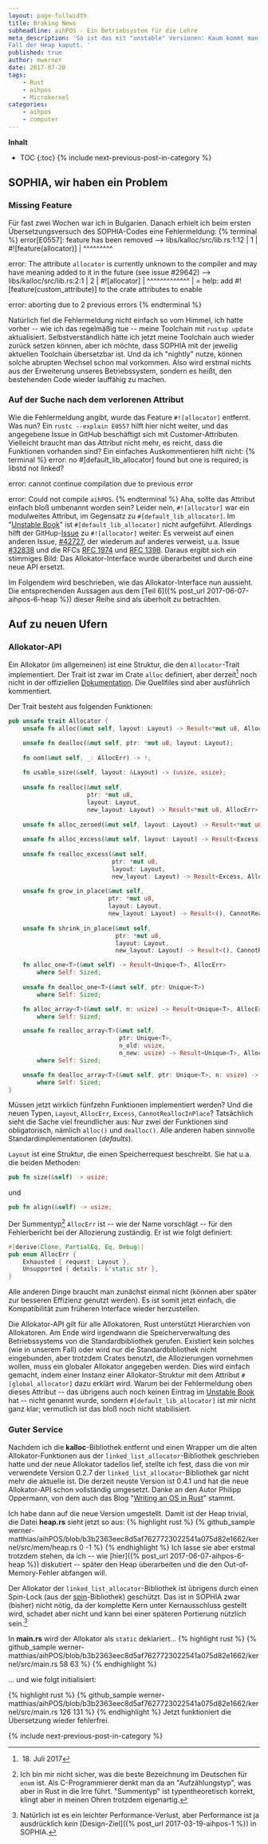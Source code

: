 ```yaml
---
layout: page-fullwidth
title: Braking News
subheadline: aihPOS - Ein Betriebsystem für die Lehre
meta_description: 'So ist das mit "unstable" Versionen: Kaum kommt man nach zwei Wochen von einer Reise zurück, schon funktioniert die Übersetzung nicht mehr - in diesem ist
Fall der Heap kaputt. '
published: true
author: mwerner
date: 2017-07-20
tags:
    - Rust
    - aihpos
    - Microkernel
categories:
    - aihpos
    - computer
---
```

**Inhalt**
- TOC
{:toc}
{% include next-previous-post-in-category %}
## SOPHIA, wir haben ein Problem
### Missing Feature
Für fast zwei Wochen war ich in Bulgarien. Danach erhielt ich beim ersten Übersetzungsversuch des SOPHIA-Codes eine Fehlermeldung:
{% terminal %}
error[E0557]: feature has been removed
 --> libs/kalloc/src/lib.rs:1:12
  |
1 | #![feature(allocator)] 
  |            ^^^^^^^^^

error: The attribute `allocator` is currently unknown to the compiler and may have meaning added to it in the future (see issue #29642)
 --> libs/kalloc/src/lib.rs:2:1
  |
2 | #![allocator]
  | ^^^^^^^^^^^^^
  |
  = help: add #![feature(custom_attribute)] to the crate attributes to enable

error: aborting due to 2 previous errors
{% endterminal %}

Natürlich fiel die Fehlermeldung nicht einfach so vom Himmel, ich hatte vorher -- wie ich das regelmäßig tue -- meine Toolchain mit `rustup update` aktualisiert.
Selbstverständlich hätte ich jetzt meine Toolchain auch wieder zurück setzen können, aber ich möchte, dass SOPHIA mit der jeweilig aktuellen Toolchain übersetzbar ist.
Und da ich "nightly" nutze, können solche abrupten Wechsel schon mal vorkommen. Also wird erstmal nichts aus der Erweiterung unseres Betriebssystem, sondern es heißt, den bestehenden Code wieder
lauffähig zu machen.

### Auf der Suche nach dem verlorenen Attribut
Wie die Fehlermeldung angibt, wurde das Feature `#![allocator]` entfernt. Was nun? Ein `rustc --explain E0557` hilft hier nicht weiter, und das angegebene Issue in GitHub
beschäftigt sich mit Customer-Attributen. Vielleicht braucht man das Attribut nicht mehr, es reicht, dass die Funktionen vorhanden sind?
Ein einfaches Auskommentieren hilft nicht:
{% terminal %}
error: no #[default_lib_allocator] found but one is required; is libstd not linked?

error: cannot continue compilation due to previous error

error: Could not compile `aihPOS`.
{% endterminal %}
Aha, sollte das Attribut einfach bloß umbenannt worden sein? Leider nein, `#![allocator]` war ein modulweites Attribut, im Gegensatz zu `#[default_lib_allocator]`. Im
"[Unstable Book](https://doc.rust-lang.org/unstable-book/)" ist `#[default_lib_allocator]` nicht aufgeführt. Allerdings hilft der
GitHup-[Issue](https://github.com/rust-lang/rust/issues/27389) zu  `#![allocator]` weiter: Es verweist auf einen anderen Issue,
[#42727](https://github.com/rust-lang/rust/pull/42727), der wiederum auf anderes verweist, u.a. Issue [#32838](https://github.com/rust-lang/rust/issues/32838) und
die RFCs [RFC 1974](https://github.com/rust-lang/rfcs/blob/master/text/1974-global-allocators.md) und
[RFC 1398](https://github.com/rust-lang/rfcs/blob/master/text/1398-kinds-of-allocators.md). Daraus ergibt sich ein stimmiges Bild: Das Allokator-Interface wurde
überarbeitet und durch eine neue API ersetzt. 

Im Folgendem wird beschrieben, wie das Allokator-Interface nun aussieht. Die entsprechenden Aussagen aus dem [Teil 6]({% post_url 2017-06-07-aihpos-6-heap %}) dieser
Reihe sind als überholt zu betrachten.

## Auf zu neuen Ufern
### Allokator-API
Ein Allokator (im allgemeinen) ist eine Struktur, die den `Allocator`-Trait implementiert. Der Trait ist zwar im Crate `alloc` definiert, aber derzeit[^1]
noch nicht in der offiziellen [Dokumentation](https://doc.rust-lang.org/alloc/index.html). Die Quellfiles sind aber ausführlich kommentiert.

Der Trait besteht aus folgenden Funktionen:
~~~ rust
pub unsafe trait Allocator {
    unsafe fn alloc(&mut self, layout: Layout) -> Result<*mut u8, AllocErr>;

    unsafe fn dealloc(&mut self, ptr: *mut u8, layout: Layout);
	
    fn oom(&mut self, _: AllocErr) -> !;
	
    fn usable_size(&self, layout: &Layout) -> (usize, usize);
	
    unsafe fn realloc(&mut self,
                      ptr: *mut u8,
                      layout: Layout,
                      new_layout: Layout) -> Result<*mut u8, AllocErr>;
					  
    unsafe fn alloc_zeroed(&mut self, layout: Layout) -> Result<*mut u8, AllocErr>;
					  
    unsafe fn alloc_excess(&mut self, layout: Layout) -> Result<Excess, AllocErr>;
	
    unsafe fn realloc_excess(&mut self,
                             ptr: *mut u8,
                             layout: Layout,
                             new_layout: Layout) -> Result<Excess, AllocErr>;
							 
    unsafe fn grow_in_place(&mut self,
                            ptr: *mut u8,
                            layout: Layout,
                            new_layout: Layout) -> Result<(), CannotReallocInPlace>;
							
    unsafe fn shrink_in_place(&mut self,
                              ptr: *mut u8,
                              layout: Layout,
                              new_layout: Layout) -> Result<(), CannotReallocInPlace>;

    fn alloc_one<T>(&mut self) -> Result<Unique<T>, AllocErr>
        where Self: Sized;
	
    unsafe fn dealloc_one<T>(&mut self, ptr: Unique<T>)
        where Self: Sized;

    fn alloc_array<T>(&mut self, n: usize) -> Result<Unique<T>, AllocErr>
        where Self: Sized;

    unsafe fn realloc_array<T>(&mut self,
                               ptr: Unique<T>,
                               n_old: usize,
                               n_new: usize) -> Result<Unique<T>, AllocErr>
        where Self: Sized;

    unsafe fn dealloc_array<T>(&mut self, ptr: Unique<T>, n: usize) -> Result<(), AllocErr>
        where Self: Sized;
}
~~~
Müssen jetzt wirklich fünfzehn Funktionen implementiert werden? Und die neuen Typen, `Layout`, `AllocErr`, `Excess`, `CannotReallocInPlace`?
Tatsächlich sieht die Sache viel freundlicher aus: Nur zwei der Funktionen sind obligatorisch, nämlich `alloc()` und `dealloc()`. Alle anderen haben sinnvolle
Standardimplementationen (_defaults_).

`Layout` ist eine Struktur, die einen Speicherrequest beschreibt. Sie hat u.a. die beiden Methoden:
~~~ rust
pub fn size(&self) -> usize;
~~~
und
~~~ rust
pub fn align(&self) -> usize;
~~~

Der Summentyp[^2] `AllocErr` ist -- wie der Name vorschlägt -- für den Fehlerbericht bei der Allozierung zuständig. Er ist wie folgt definiert:
~~~ rust
#[derive(Clone, PartialEq, Eq, Debug)]
pub enum AllocErr {
    Exhausted { request: Layout },
    Unsupported { details: &'static str },
}
~~~
Alle anderen Dinge braucht man zunächst einmal nicht (können aber später zur besseren Effizienz genutzt werden). Es ist somit jetzt einfach, die Kompatibilität zum früheren
Interface wieder herzustellen.

Die Allokator-API gilt für alle Allokatoren, Rust unterstützt Hierarchien von Allokatoren. Am Ende wird irgendwann die Speicherverwaltung des Betriebssystems von die
Standardbibliothek gerufen. Existiert kein solches (wie in unserem Fall) oder wird nur die Standardbibliothek nicht eingebunden, aber trotzdem Crates benutzt, die
Allozierungen vornehmen wollen, muss ein globaler Allokator angegeben werden. Dies wird einfach gemacht, indem einer Instanz einer Allokator-Struktur mit dem Attribut
`#[global_allocator]` dazu erklärt wird. Warum bei der Fehlermeldung oben dieses Attribut -- das übrigens auch noch keinen Eintrag im
[Unstable Book](https://doc.rust-lang.org/unstable-book/) hat -- nicht genannt wurde, sondern `#[default_lib_allocator]` ist mir nicht ganz klar; vermutlich ist das bloß
noch nicht stabilisiert.

### Guter Service
Nachdem ich die __kalloc__-Bibliothek entfernt und einen Wrapper um die alten Allokator-Funktionen aus der `linked_list_allocator`-Bibliothek geschrieben hatte und der
neue Allokator tadellos lief, stellte ich fest, dass die von mir verwendete Version 0.2.7 der `linked_list_allocator`-Bibliothek gar nicht mehr die aktuelle ist. Die
derzeit neuste Version ist 0.4.1 und hat die neue Allokator-API schon vollständig umgesetzt. Danke an den Autor Philipp Oppermann, von dem auch das Blog
"[Writing an OS in Rust](https://os.phil-opp.com)" stammt.

Ich habe dann auf die neue Version umgestellt. Damit ist der Heap trivial, die Datei __heap.rs__ sieht jetzt so aus:
{% highlight rust %}
{%  github_sample   werner-matthias/aihPOS/blob/b3b2363eec8d5af7627723022541a075d82e1662/kernel/src/mem/heap.rs 0 -1 %}
{% endhighlight %}
Ich lasse sie aber erstmal trotzdem stehen, da ich -- wie [hier]({% post_url 2017-06-07-aihpos-6-heap %}) diskutiert -- später den Heap überarbeiten und die den
Out-of-Memory-Fehler abfangen will.

Der Allokator der `linked_list_allocator`-Bibliothek ist übrigens durch einen Spin-Lock (aus der [spin](https://crates.io/crates/spin)-Bibliothek) geschützt. Das ist in
SOPHIA zwar (bisher) nicht nötig, da der komplette Kern unter Kernausschluss gestellt wird, schadet aber nicht und kann bei einer späteren Portierung nützlich sein.[^3]

In __main.rs__ wird der Allokator als `static` deklariert...
{% highlight rust %}
{%  github_sample   werner-matthias/aihPOS/blob/b3b2363eec8d5af7627723022541a075d82e1662/kernel/src/main.rs 58 63 %}
{% endhighlight %}

... und wie folgt initialisiert:

{% highlight rust %}
{%  github_sample   werner-matthias/aihPOS/blob/b3b2363eec8d5af7627723022541a075d82e1662/kernel/src/main.rs 126 131 %}
{% endhighlight %}
Jetzt funktioniert die Übersetzung wieder fehlerfrei.

{% include next-previous-post-in-category %}


[^1]: &nbsp;18. Juli 2017

[^2]: Ich bin mir nicht sicher, was die beste Bezeichnung im Deutschen für `enum` ist. Als C-Programmierer denkt man da an "Aufzählungstyp", was aber in Rust in die Irre
        führt. "Summentyp" ist typentheoretisch korrekt, klingt aber in meinen Ohren trotzdem eigenartig.

[^3]: Natürlich ist es ein leichter Performance-Verlust, aber Performance ist ja ausdrücklich *kein* [Design-Ziel]({% post_url 2017-03-19-aihpos-1 %}) in SOPHIA. 
